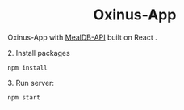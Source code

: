 <h1 align="center" id="title">Oxinus-App</h1>

<p id="description">Oxinus-App with <a href="https://www.themealdb.com/api.php">MealDB-API</a> built on React . </p>

<p>2. Install packages</p>

```
npm install
```

<p>3. Run server:</p>

```
npm start
```


